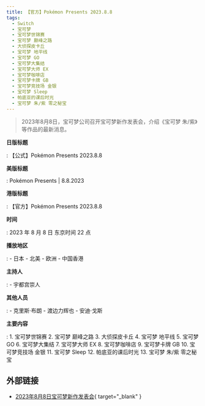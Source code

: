 ```yaml
---
title: 【官方】Pokémon Presents 2023.8.8
tags:
  - Switch
  - 宝可梦
  - 宝可梦世锦赛
  - 宝可梦 巅峰之路
  - 大侦探皮卡丘
  - 宝可梦 地平线
  - 宝可梦 GO
  - 宝可梦大集结
  - 宝可梦大师 EX
  - 宝可梦咖啡店
  - 宝可梦卡牌 GB
  - 宝可梦竞技场 金银
  - 宝可梦 Sleep
  - 帕底亚的课后时光
  - 宝可梦 朱/紫 零之秘宝
---
```


> 2023年8月8日，宝可梦公司召开宝可梦新作发表会，介绍《宝可梦 朱/紫》等作品的最新消息。

**日版标题**

:	【公式】Pokémon Presents 2023.8.8

**美版标题**

: 	Pokémon Presents | 8.8.2023

**港版标题**

:	【官方】Pokémon Presents 2023.8.8

**时间**

:	2023 年 8 月 8 日 东京时间 22 点

**播放地区**

: 	- 日本
	- 北美
  	- 欧洲
  	- 中国香港

**主持人**

:	- 宇都宫崇人

**其他人员**

:	- 克里斯·布朗
	- 渡边力辉也
	- 安迪·戈斯

**主要内容**

:	1. 宝可梦世锦赛
	2. 宝可梦 巅峰之路
	3. 大侦探皮卡丘
	4. 宝可梦 地平线
	5. 宝可梦 GO
	6. 宝可梦大集结
	7. 宝可梦大师 EX
	8. 宝可梦咖啡店
	9. 宝可梦卡牌 GB
	10. 宝可梦竞技场 金银
	11. 宝可梦 Sleep
	12. 帕底亚的课后时光
	13. 宝可梦 朱/紫 零之秘宝

## 外部链接

- [2023年8月8日宝可梦新作发表会](https://www.bilibili.com/video/BV1Nj41167nz/){ target="_blank" }
